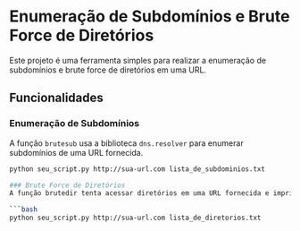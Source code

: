 # Enumeração de Subdomínios e Brute Force de Diretórios

Este projeto é uma ferramenta simples para realizar a enumeração de subdomínios e brute force de diretórios em uma URL.

## Funcionalidades

### Enumeração de Subdomínios

A função `brutesub` usa a biblioteca `dns.resolver` para enumerar subdomínios de uma URL fornecida.

```bash
python seu_script.py http://sua-url.com lista_de_subdominios.txt

### Brute Force de Diretórios
A função brutedir tenta acessar diretórios em uma URL fornecida e imprime os resultados.

```bash
python seu_script.py http://sua-url.com lista_de_diretorios.txt
